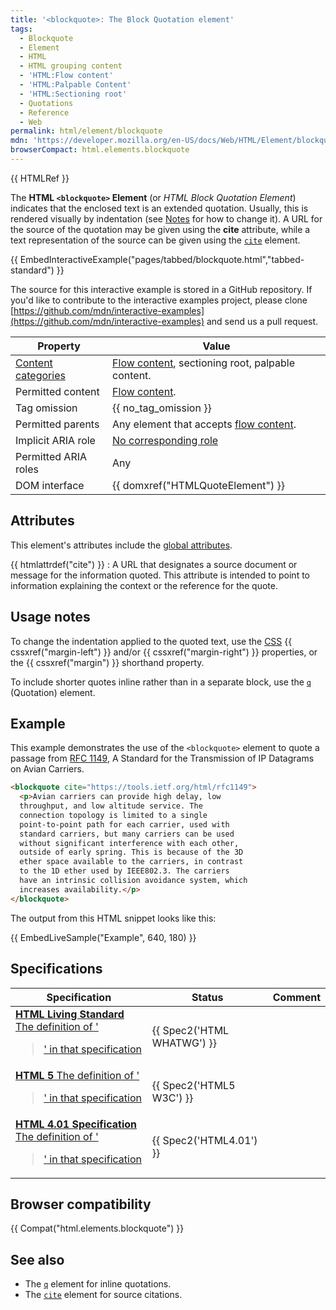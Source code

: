```yaml
---
title: '<blockquote>: The Block Quotation element'
tags:
  - Blockquote
  - Element
  - HTML
  - HTML grouping content
  - 'HTML:Flow content'
  - 'HTML:Palpable Content'
  - 'HTML:Sectioning root'
  - Quotations
  - Reference
  - Web
permalink: html/element/blockquote
mdn: 'https://developer.mozilla.org/en-US/docs/Web/HTML/Element/blockquote'
browserCompact: html.elements.blockquote
---
```

{{ HTMLRef }}

The **HTML `<blockquote>` Element** (or _HTML Block Quotation Element_) indicates that the enclosed text is an extended quotation. Usually, this is rendered visually by indentation (see [Notes](#Usage_notes) for how to change it). A URL for the source of the quotation may be given using the **cite** attribute, while a text representation of the source can be given using the [`cite`](/html/element/cite/) element.

{{ EmbedInteractiveExample("pages/tabbed/blockquote.html","tabbed-standard") }}

The source for this interactive example is stored in a GitHub repository. If you'd like to contribute to the interactive examples project, please clone [https://github.com/mdn/interactive-examples](https://github.com/mdn/interactive-examples) and send us a pull request.

| Property | Value |
| --- | --- |
| [Content categories](/en-US/docs/HTML/Content_categories) | [Flow content](/en-US/docs/HTML/Content_categories#Flow_content), sectioning root, palpable content. |
| Permitted content | [Flow content](/en-US/docs/HTML/Content_categories#Flow_content). |
| Tag omission | {{ no_tag_omission }} |
| Permitted parents | Any element that accepts [flow content](/en-US/docs/HTML/Content_categories#Flow_content). |
| Implicit ARIA role | [No corresponding role](https://www.w3.org/TR/html-aria/#dfn-no-corresponding-role) |
| Permitted ARIA roles | Any |
| DOM interface | {{ domxref("HTMLQuoteElement") }} |

## Attributes

This element's attributes include the [global attributes](/en-US/docs/HTML/Global_attributes).

{{ htmlattrdef("cite") }}
: A URL that designates a source document or message for the information quoted. This attribute is intended to point to information explaining the context or the reference for the quote.

## Usage notes

To change the indentation applied to the quoted text, use the [CSS](/glossary/css/) {{ cssxref("margin-left") }} and/or {{ cssxref("margin-right") }} properties, or the {{ cssxref("margin") }} shorthand property.

To include shorter quotes inline rather than in a separate block, use the [`q`](/html/element/q/) (Quotation) element.

## Example

This example demonstrates the use of the `<blockquote>` element to quote a passage from [RFC 1149](https://tools.ietf.org/html/rfc1149), A Standard for the Transmission of IP Datagrams on Avian Carriers.

```html
<blockquote cite="https://tools.ietf.org/html/rfc1149">
  <p>Avian carriers can provide high delay, low
  throughput, and low altitude service. The
  connection topology is limited to a single
  point-to-point path for each carrier, used with
  standard carriers, but many carriers can be used
  without significant interference with each other,
  outside of early spring. This is because of the 3D
  ether space available to the carriers, in contrast
  to the 1D ether used by IEEE802.3. The carriers
  have an intrinsic collision avoidance system, which
  increases availability.</p>
</blockquote>

```

The output from this HTML snippet looks like this:

{{ EmbedLiveSample("Example", 640, 180) }}

## Specifications

| Specification | Status | Comment |
| --- | --- | --- |
| [**HTML Living Standard** The definition of '<blockquote>' in that specification](https://html.spec.whatwg.org/multipage/semantics.html#the-blockquote-element) | {{ Spec2('HTML WHATWG') }} |  |
| [**HTML 5** The definition of '<blockquote>' in that specification](https://www.w3.org/TR/html52/grouping-content.html#the-blockquote-element) | {{ Spec2('HTML5 W3C') }} |  |
| [**HTML 4.01 Specification** The definition of '<blockquote>' in that specification](https://www.w3.org/TR/html401/struct/text.html#h-9.2.2) | {{ Spec2('HTML4.01') }} |  |

## Browser compatibility

{{ Compat("html.elements.blockquote") }}

## See also

-   The [`q`](/html/element/q/) element for inline quotations.
-   The [`cite`](/html/element/cite/) element for source citations.